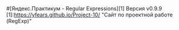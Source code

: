 #[Яндекс.Практикум - Regular Expressions][1]
Версия v0.9.9
[1]:https://yfears.github.io/Project-10/ "Сайт по проектной работе (RegExp)"